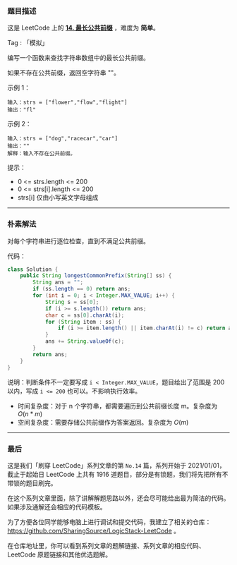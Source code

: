 ### 题目描述

这是 LeetCode 上的 **[14. 最长公共前缀](https://leetcode-cn.com/problems/longest-common-prefix/solution/shua-chuan-lc-die-dai-mo-ni-by-ac_oier-8t4q/)** ，难度为 **简单**。

Tag : 「模拟」



编写一个函数来查找字符串数组中的最长公共前缀。

如果不存在公共前缀，返回空字符串 ""。


示例 1：
```
输入：strs = ["flower","flow","flight"]
输出："fl"
```
示例 2：
```
输入：strs = ["dog","racecar","car"]
输出：""
解释：输入不存在公共前缀。
```

提示：
* 0 <= strs.length <= 200
* 0 <= strs[i].length <= 200
* strs[i] 仅由小写英文字母组成


---
### 朴素解法

对每个字符串进行逐位检查，直到不满足公共前缀。

代码：
```Java
class Solution {
    public String longestCommonPrefix(String[] ss) {
        String ans = "";
        if (ss.length == 0) return ans;
        for (int i = 0; i < Integer.MAX_VALUE; i++) {
            String s = ss[0];
            if (i >= s.length()) return ans;
            char c = ss[0].charAt(i);
            for (String item : ss) {
                if (i >= item.length() || item.charAt(i) != c) return ans;
            }
            ans += String.valueOf(c);
        }
        return ans;
    }
}
```
说明：判断条件不一定要写成 `i < Integer.MAX_VALUE`，题目给出了范围是 200 以内，写成 `i <= 200` 也可以。不影响执行效率。
* 时间复杂度：对于 n 个字符串，都需要遍历到公共前缀长度 m。复杂度为 $O(n * m)$
* 空间复杂度：需要存储公共前缀作为答案返回。复杂度为 $O(m)$

---
### 最后

这是我们「刷穿 LeetCode」系列文章的第 `No.14` 篇，系列开始于 2021/01/01，截止于起始日 LeetCode 上共有 1916 道题目，部分是有锁题，我们将先把所有不带锁的题目刷完。

在这个系列文章里面，除了讲解解题思路以外，还会尽可能给出最为简洁的代码。如果涉及通解还会相应的代码模板。

为了方便各位同学能够电脑上进行调试和提交代码，我建立了相关的仓库：https://github.com/SharingSource/LogicStack-LeetCode 。

在仓库地址里，你可以看到系列文章的题解链接、系列文章的相应代码、LeetCode 原题链接和其他优选题解。
